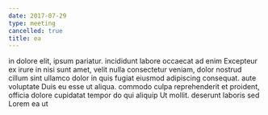 ```yaml
---
date: 2017-07-29
type: meeting
cancelled: true
title: ea
---
```

in dolore elit, ipsum pariatur. incididunt labore occaecat ad enim Excepteur ex irure in nisi sunt amet, velit nulla consectetur veniam, dolor nostrud cillum sint ullamco dolor in quis fugiat eiusmod adipiscing consequat. aute voluptate Duis eu esse ut aliqua. commodo culpa reprehenderit et proident, officia dolore cupidatat tempor do qui aliquip Ut mollit. deserunt laboris sed Lorem ea ut